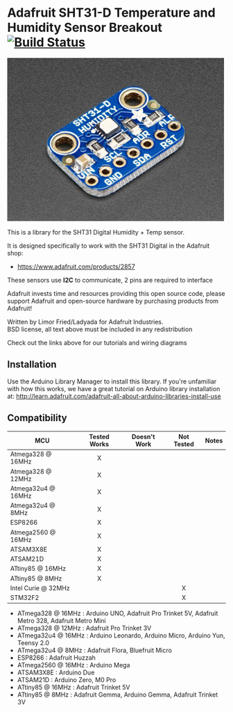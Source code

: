 # Adafruit SHT31-D Temperature and Humidity Sensor Breakout [![Build Status](https://github.com/adafruit/Adafruit_SHT31/workflows/Arduino%20Library%20CI/badge.svg)](https://github.com/adafruit/Adafruit_SHT31/actions)

<a href="https://www.adafruit.com/product/2857"><img src="assets/board.jpg?raw=true" width="500px"></a>

This is a library for the SHT31 Digital Humidity + Temp sensor.

It is designed specifically to work with the SHT31 Digital in the Adafruit shop:

* https://www.adafruit.com/products/2857

These sensors use **I2C** to communicate, 2 pins are required to interface

Adafruit invests time and resources providing this open source code,
please support Adafruit and open-source hardware by purchasing
products from Adafruit!

Written by Limor Fried/Ladyada for Adafruit Industries.  
BSD license, all text above must be included in any redistribution

Check out the links above for our tutorials and wiring diagrams

## Installation

Use the Arduino Library Manager to install this library. If you're unfamiliar
with how this works, we have a great tutorial on Arduino library installation
at: http://learn.adafruit.com/adafruit-all-about-arduino-libraries-install-use

<!-- START COMPATIBILITY TABLE -->

## Compatibility

MCU                | Tested Works | Doesn't Work | Not Tested  | Notes
------------------ | :----------: | :----------: | :---------: | -----
Atmega328 @ 16MHz  |      X       |             |            |
Atmega328 @ 12MHz  |      X       |             |            |
Atmega32u4 @ 16MHz |      X       |             |            |
Atmega32u4 @ 8MHz  |      X       |             |            |
ESP8266            |      X       |             |            |
Atmega2560 @ 16MHz |      X       |             |            |
ATSAM3X8E          |      X       |             |            |
ATSAM21D           |      X       |             |            |
ATtiny85 @ 16MHz   |      X       |             |            |
ATtiny85 @ 8MHz    |      X       |             |            |
Intel Curie @ 32MHz |             |             |     X       |
STM32F2            |             |             |     X       |

  * ATmega328 @ 16MHz : Arduino UNO, Adafruit Pro Trinket 5V, Adafruit Metro 328, Adafruit Metro Mini
  * ATmega328 @ 12MHz : Adafruit Pro Trinket 3V
  * ATmega32u4 @ 16MHz : Arduino Leonardo, Arduino Micro, Arduino Yun, Teensy 2.0
  * ATmega32u4 @ 8MHz : Adafruit Flora, Bluefruit Micro
  * ESP8266 : Adafruit Huzzah
  * ATmega2560 @ 16MHz : Arduino Mega
  * ATSAM3X8E : Arduino Due
  * ATSAM21D : Arduino Zero, M0 Pro
  * ATtiny85 @ 16MHz : Adafruit Trinket 5V
  * ATtiny85 @ 8MHz : Adafruit Gemma, Arduino Gemma, Adafruit Trinket 3V

<!-- END COMPATIBILITY TABLE -->
